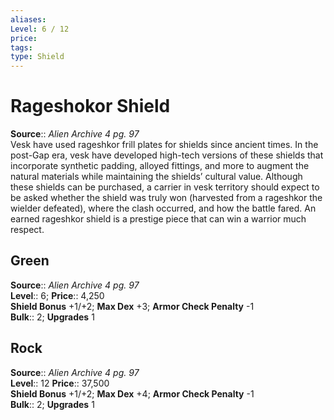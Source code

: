 ```yaml
---
aliases: 
Level: 6 / 12
price: 
tags: 
type: Shield
---
```


# Rageshokor Shield

**Source**:: _Alien Archive 4 pg. 97_  
Vesk have used rageshkor frill plates for shields since ancient times. In the post-Gap era, vesk have developed high-tech versions of these shields that incorporate synthetic padding, alloyed fittings, and more to augment the natural materials while maintaining the shields’ cultural value. Although these shields can be purchased, a carrier in vesk territory should expect to be asked whether the shield was truly won (harvested from a rageshkor the wielder defeated), where the clash occurred, and how the battle fared. An earned rageshkor shield is a prestige piece that can win a warrior much respect.

## Green

**Source**:: _Alien Archive 4 pg. 97_  
**Level**:: 6;
**Price**:: 4,250  
**Shield Bonus** +1/+2; **Max Dex** +3; **Armor Check Penalty** -1  
**Bulk**:: 2; **Upgrades** 1

## Rock

**Source**:: _Alien Archive 4 pg. 97_  
**Level**:: 12
**Price**:: 37,500  
**Shield Bonus** +1/+2; **Max Dex** +4; **Armor Check Penalty** -1  
**Bulk**:: 2; **Upgrades** 1
